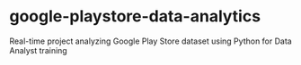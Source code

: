 # google-playstore-data-analytics
Real-time project analyzing Google Play Store dataset using Python for Data Analyst training
